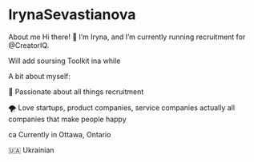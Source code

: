 # IrynaSevastianova
About me
Hi there! 👋
I’m Iryna, and I’m currently running recruitment for @CreatorIQ.

Will add soursing Toolkit ina while

A bit about myself:

🦄 Passionate about all things recruitment

🌪 Love startups, product companies, service companies actually all companies that make people happy

ca Currently in Ottawa, Ontario

🇺🇦 Ukrainian
